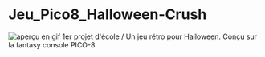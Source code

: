 # Jeu_Pico8_Halloween-Crush

![aperçu en gif](https://github.com/violaine-drt/Jeu_Pico8_Halloween-Crush/blob/main/game.gif)
1er projet d'école / Un jeu rétro pour Halloween. Conçu sur la fantasy console PICO-8
